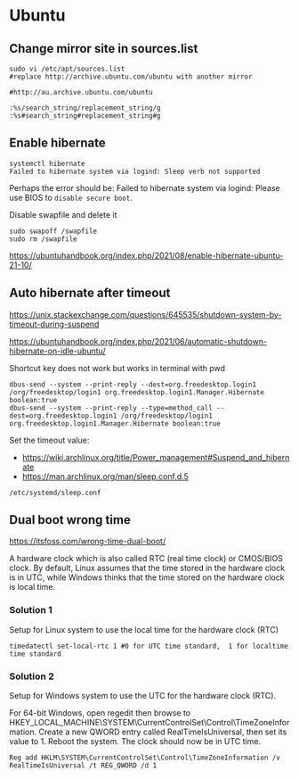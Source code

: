 # Ubuntu

## Change mirror site in sources.list
```
sudo vi /etc/apt/sources.list
#replace http://archive.ubuntu.com/ubuntu with another mirror

#http://au.archive.ubuntu.com/ubuntu

:%s/search_string/replacement_string/g
:%s#search_string#replacement_string#g
```

## Enable hibernate
```
systemctl hibernate
Failed to hibernate system via logind: Sleep verb not supported
```
Perhaps the error should be: Failed to hibernate system via logind: Please use BIOS to `disable secure boot`.

Disable swapfile and delete it
```
sudo swapoff /swapfile  
sudo rm /swapfile
```
https://ubuntuhandbook.org/index.php/2021/08/enable-hibernate-ubuntu-21-10/

## Auto hibernate after timeout
https://unix.stackexchange.com/questions/645535/shutdown-system-by-timeout-during-suspend

https://ubuntuhandbook.org/index.php/2021/06/automatic-shutdown-hibernate-on-idle-ubuntu/

Shortcut key does not work but works in terminal with pwd
```
dbus-send --system --print-reply --dest=org.freedesktop.login1 /org/freedesktop/login1 org.freedesktop.login1.Manager.Hibernate boolean:true
dbus-send --system --print-reply --type=method_call --dest=org.freedesktop.login1 /org/freedesktop/login1 org.freedesktop.login1.Manager.Hibernate boolean:true
```

Set the timeout value: 
- https://wiki.archlinux.org/title/Power_management#Suspend_and_hibernate
- https://man.archlinux.org/man/sleep.conf.d.5
```
/etc/systemd/sleep.conf
```

## Dual boot wrong time
https://itsfoss.com/wrong-time-dual-boot/

A hardware clock which is also called RTC (real time clock) or CMOS/BIOS clock. By default, Linux assumes that the time stored in the hardware clock is in UTC, while Windows thinks that the time stored on the hardware clock is local time.

### Solution 1 
Setup for Linux system to use the local time for the hardware clock (RTC)
```
timedatectl set-local-rtc 1 #0 for UTC time standard,  1 for localtime time standard
```

### Solution 2
Setup for Windows system to use the UTC for the hardware clock (RTC). 

For 64-bit Windows, open regedit then browse to HKEY_LOCAL_MACHINE\SYSTEM\CurrentControlSet\Control\TimeZoneInformation. 
Create a new QWORD entry called RealTimeIsUniversal, then set its value to 1. Reboot the system. The clock should now be in UTC time.
```
Reg add HKLM\SYSTEM\CurrentControlSet\Control\TimeZoneInformation /v RealTimeIsUniversal /t REG_QWORD /d 1
```
